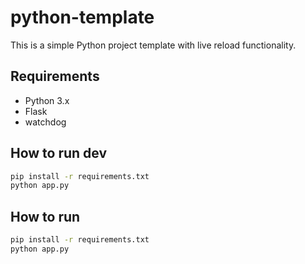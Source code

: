 # python-template

This is a simple Python project template with live reload functionality.

## Requirements

- Python 3.x
- Flask
- watchdog

## How to run dev

```sh
pip install -r requirements.txt
python app.py
```

## How to run

```sh
pip install -r requirements.txt
python app.py
```